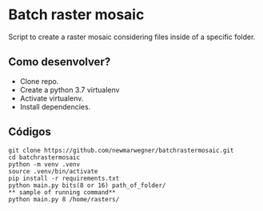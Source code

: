 # Batch raster mosaic

Script to create a raster mosaic considering files inside of a specific folder.

## Como desenvolver?
- Clone repo.
- Create a python 3.7 virtualenv
- Activate virtualenv.
- Install dependencies.

## Códigos
```
git clone https://github.com/newmarwegner/batchrastermosaic.git
cd batchrastermosaic
python -m venv .venv
source .venv/bin/activate
pip install -r requirements.txt
python main.py bits(8 or 16) path_of_folder/
** sample of running command**
python main.py 8 /home/rasters/
```